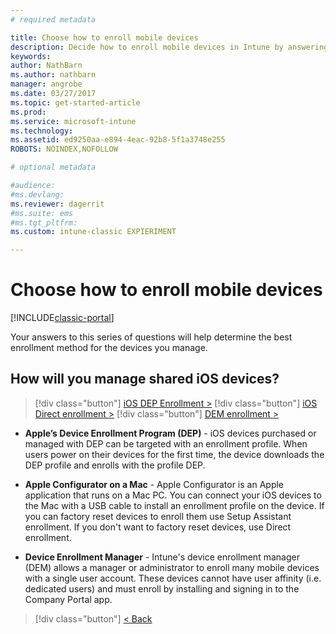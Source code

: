 ```yaml
---
# required metadata

title: Choose how to enroll mobile devices 
description: Decide how to enroll mobile devices in Intune by answering a few simple questions
keywords:
author: NathBarn
ms.author: nathbarn
manager: angrobe
ms.date: 03/27/2017
ms.topic: get-started-article
ms.prod:
ms.service: microsoft-intune
ms.technology:
ms.assetid: ed9250aa-e894-4eac-92b8-5f1a3748e255
ROBOTS: NOINDEX,NOFOLLOW

# optional metadata

#audience:
#ms.devlang:
ms.reviewer: dagerrit
#ms.suite: ems
#ms.tgt_pltfrm:
ms.custom: intune-classic EXPIERIMENT

---
```

# Choose how to enroll mobile devices

[!INCLUDE[classic-portal](../includes/classic-portal.md)]

Your answers to this series of questions will help determine the best enrollment method for the devices you manage.

## **How will you manage shared iOS devices?**

> [!div class="button"]
[iOS DEP Enrollment >](/intune-classic/deploy-use/ios-device-enrollment-program-in-microsoft-intune)
> [!div class="button"]
[iOS Direct enrollment >](/intune-classic/deploy-use/ios-direct-enrollment-in-microsoft-intune)
> [!div class="button"]
[DEM enrollment >](/intune-classic/deploy-use/enroll-corporate-owned-devices-with-the-device-enrollment-manager-in-microsoft-intune)

  - **Apple’s Device Enrollment Program (DEP)** - iOS devices purchased or managed with DEP can be targeted with an enrollment profile. When users power on their devices for the first time, the device downloads the DEP profile and enrolls with the profile DEP.

  - **Apple Configurator on a Mac** - Apple Configurator is an Apple application that runs on a Mac PC. You can connect your iOS devices to the Mac with a USB cable to install an enrollment profile on the device. If you can factory reset devices to enroll them use Setup Assistant enrollment. If you don't want to factory reset devices, use Direct enrollment.

  - **Device Enrollment Manager** - Intune's device enrollment manager (DEM) allows a manager or administrator to enroll many mobile devices with a single user account. These devices cannot have user affinity (i.e. dedicated users) and must enroll by installing and signing in to the Company Portal app.

> [!div class="button"]
[< Back](choose-how-to-enroll-devices3.md)
